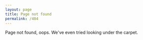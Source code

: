 ```yaml
---
layout: page
title: Page not found
permalink: /404
---
```


Page not found, oops. We've even tried looking under the carpet.
